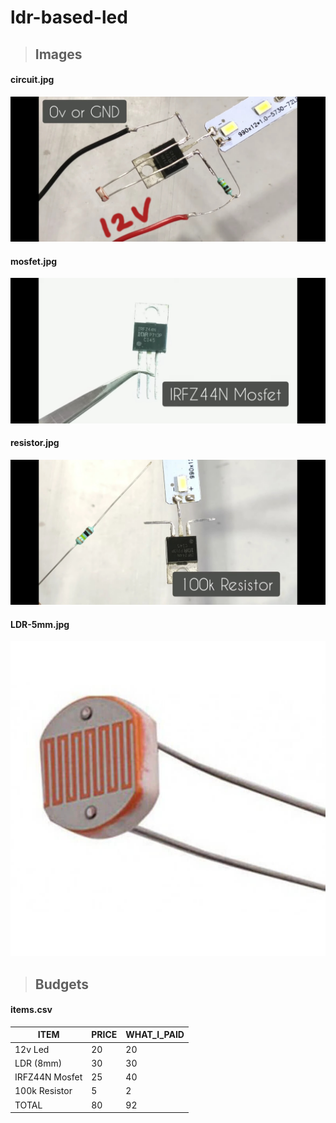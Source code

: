 # ldr-based-led
> ## Images

####  circuit.jpg
![circuit.jpg](./pic/circuit.jpg 'circuit.jpg')
####  mosfet.jpg
![mosfet.jpg](./pic/mosfet.jpg 'mosfet.jpg')
####  resistor.jpg
![resistor.jpg](./pic/resistor.jpg 'resistor.jpg')
####  LDR-5mm.jpg
![LDR-5mm.jpg](./LDR-5mm.jpg 'LDR-5mm.jpg')
<br>

> ## Budgets

####  items.csv
| ITEM           | PRICE | WHAT_I_PAID |
| -------------- | ----- | ----------- |
| 12v Led        | 20    | 20          |
| LDR (8mm)      | 30    | 30          |
| IRFZ44N Mosfet | 25    | 40          |
| 100k Resistor  | 5     | 2           |
| TOTAL          | 80    | 92          |


<br>

